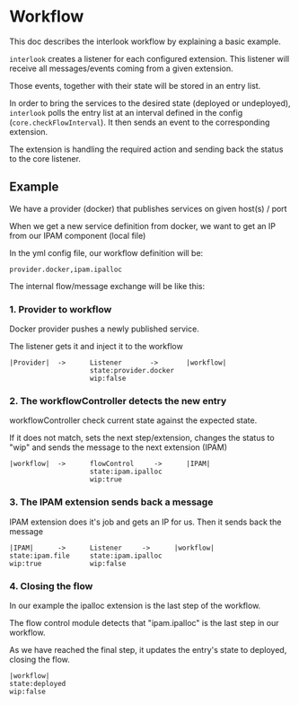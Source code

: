 # Workflow

This doc describes the interlook workflow by explaining a basic example.

`interlook` creates a listener for each configured extension. 
This listener will receive all messages/events coming from a given extension.

Those events, together with their state will be stored in an entry list.

In order to bring the services to the desired state (deployed or undeployed), `interlook` polls the entry list at an interval defined in the config (`core.checkFlowInterval`). 
It then sends an event to the corresponding extension.

The extension is handling the required action and sending back the status to the core listener.    

## Example

We have a provider (docker) that publishes services on given host(s) / port

When we get a new service definition from docker, we want to get an IP from our IPAM component (local file)

In the yml config file, our workflow definition will be:

`provider.docker,ipam.ipalloc`

The internal flow/message exchange will be like this:

### 1. Provider to workflow

Docker provider pushes a newly published service.
 
The listener gets it and inject it to the workflow

```
|Provider|  ->      Listener       ->       |workflow|  
                    state:provider.docker
                    wip:false
```

### 2. The workflowController detects the new entry

workflowController check current state against the expected state. 

If it does not match, sets the next step/extension, changes the status to "wip" and sends the message to the next extension (IPAM) 

```
|workflow|  ->      flowControl     ->      |IPAM|
                    state:ipam.ipalloc
                    wip:true
```

### 3. The IPAM extension sends back a message
 
IPAM extension does it's job and gets an IP for us. Then it sends back the message

```
|IPAM|      ->      Listener     ->      |workflow|
state:ipam.file     state:ipam.ipalloc
wip:true            wip:false
```

### 4. Closing the flow

In our example the ipalloc extension is the last step of the workflow. 

The flow control module detects that "ipam.ipalloc" is the last step in our workflow. 

As we have reached the final step, it updates the entry's state to deployed, closing the flow.

```
|workflow|
state:deployed
wip:false
```
